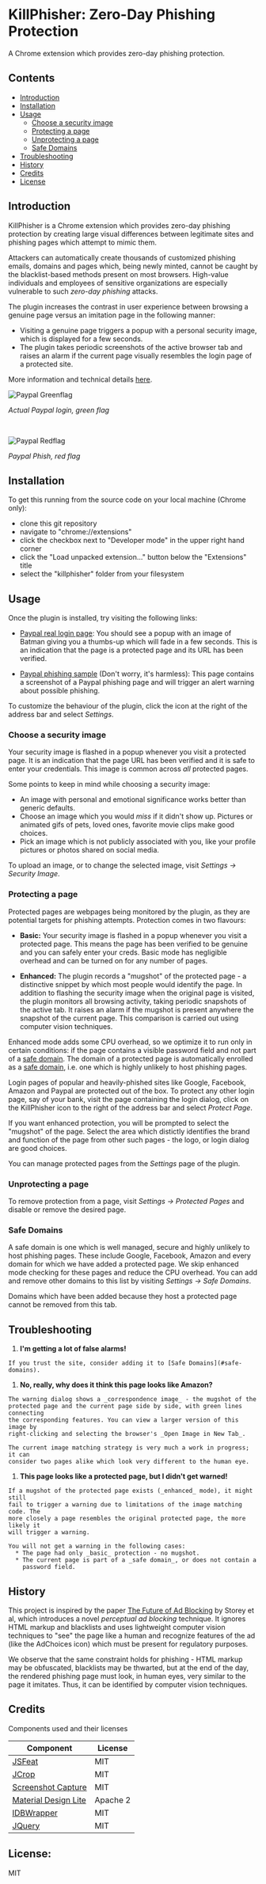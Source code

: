 # KillPhisher: Zero-Day Phishing Protection

A Chrome extension which provides zero-day phishing protection.

## Contents

- [Introduction](#introduction)
- [Installation](#installation)
- [Usage](#usage)
    - [Choose a security image](#choose-a-security-image)
    - [Protecting a page](#protecting-a-page)
    - [Unprotecting a page](#unprotecting-a-page)
    - [Safe Domains](#safe-domains)
- [Troubleshooting](#troubleshooting)
- [History](#history)
- [Credits](#credits)
- [License](#license)

## Introduction

KillPhisher is a Chrome extension which provides zero-day phishing protection
by creating large visual differences between legitimate sites and phishing
pages which attempt to mimic them.

Attackers can automatically create thousands of customized phishing emails,
domains and pages which, being newly minted, cannot be caught by the
blacklist-based methods present on most browsers. High-value individuals and
employees of sensitive organizations are especially vulnerable to such
_zero-day phishing_ attacks.

The plugin increases the contrast in user experience between browsing a genuine
page versus an imitation page in the following manner:

  * Visiting a genuine page triggers a popup with a personal security image,
    which is displayed for a few seconds.
  * The plugin takes periodic screenshots of the active browser tab and raises
    an alarm if the current page visually resembles the login page of a
    protected site.

More information and technical details [here](rationale.md).

![Paypal Greenflag]

*Actual Paypal login, green flag*

<br>

![Paypal Redflag]

*Paypal Phish, red flag*

## Installation

To get this running from the source code on your local machine (Chrome only):

- clone this git repository
- navigate to "chrome://extensions"
- click the checkbox next to "Developer mode" in the upper right hand corner
- click the "Load unpacked extension..." button below the "Extensions" title
- select the "killphisher" folder from your filesystem

## Usage

Once the plugin is installed, try visiting the following links:

- [Paypal real login page](https://www.paypal.com/signin):
  You should see a popup with an image of Batman giving you a thumbs-up
  which will fade in a few seconds. This is an indication that the page is
  a protected page and its URL has been verified.

- [Paypal phishing sample](http://www.phishtank.com/phish_detail.php?phish_id=5123590)
  (Don't worry, it's harmless): This page contains a screenshot of a Paypal phishing page
  and will trigger an alert warning about possible phishing.

To customize the behaviour of the plugin, click the icon at the right of the address bar
and select *Settings*.

### Choose a security image

Your security image is flashed in a popup whenever you visit a protected page.
It is an indication that the page URL has been verified and it is safe to enter
your credentials. This image is common across _all_ protected pages.

Some points to keep in mind while choosing a security image:

- An image with personal and emotional significance works better than generic
  defaults.
- Choose an image which you would _miss_ if it didn't show up. Pictures or animated gifs of pets,
  loved ones, favorite movie clips make good choices.
- Pick an image which is not publicly associated with you, like your profile pictures or photos
  shared on social media.

To upload an image, or to change the selected image, visit _Settings &rarr; Security Image_.

### Protecting a page

Protected pages are webpages being monitored by the plugin, as they are potential
targets for phishing attempts. Protection comes in two flavours:

  * **Basic:** Your security image is flashed in a popup whenever you visit a
    protected page. This means the page has been verified to be genuine and you
    can safely enter your creds. Basic mode has negligible overhead and can be
    turned on for any number of pages.

  * **Enhanced:** The plugin records a "mugshot" of the protected page - a
    distinctive snippet by which most people would identify the page. In
    addition to flashing the security image when the original page is visited,
    the plugin monitors all browsing activity, taking periodic snapshots of the
    active tab. It raises an alarm if the mugshot is present anywhere the
    snapshot of the current page. This comparison is carried out using computer
    vision techniques.

Enhanced mode adds some CPU overhead, so we optimize it to run only in certain
conditions: if the page contains a visible password field and not part of a
[safe domain](#safe-domains). The domain of a protected page is automatically
enrolled as a [safe domain](#safe-domains), i.e. one which is highly unlikely to
host phishing pages.

Login pages of popular and heavily-phished sites like Google, Facebook, Amazon
and Paypal are protected out of the box. To protect any other login page, say
of your bank, visit the page containing the login dialog, click on the
KillPhisher icon to the right of the address bar and select _Protect Page_.

If you want enhanced protection, you will be prompted to select the "mugshot"
of the page. Select the area which distictly identifies the brand and function
of the page from other such pages - the logo, or login dialog are good choices.

You can manage protected pages from the _Settings_ page of the plugin.

### Unprotecting a page

To remove protection from a page, visit _Settings &rarr; Protected Pages_ and
disable or remove the desired page.

### Safe Domains

A safe domain is one which is well managed, secure and highly unlikely to host
phishing pages. These include Google, Facebook, Amazon and every domain for
which we have added a protected page. We skip enhanced mode checking for these
pages and reduce the CPU overhead. You can add and remove other domains to this
list by visiting _Settings &rarr; Safe Domains_.

Domains which have been added because they host a protected page cannot be
removed from this tab.

## Troubleshooting

  1. **I'm getting a lot of false alarms!**

    If you trust the site, consider adding it to [Safe Domains](#safe-domains).

  1. **No, really, why does it think this page looks like Amazon?**

    The warning dialog shows a _correspondence image_ - the mugshot of the
    protected page and the current page side by side, with green lines connecting
    the corresponding features. You can view a larger version of this image by
    right-clicking and selecting the browser's _Open Image in New Tab_.

    The current image matching strategy is very much a work in progress; it can
    consider two pages alike which look very different to the human eye.

  1. **This page looks like a protected page, but I didn't get warned!**

    If a mugshot of the protected page exists (_enhanced_ mode), it might still
    fail to trigger a warning due to limitations of the image matching code. The
    more closely a page resembles the original protected page, the more likely it
    will trigger a warning.

    You will not get a warning in the following cases:
      * The page had only _basic_ protection - no mugshot.
      * The current page is part of a _safe domain_, or does not contain a
        password field.

## History

This project is inspired by the paper [The Future of Ad Blocking][foab] by
Storey et al, which introduces a novel _perceptual ad blocking_ technique. It
ignores HTML markup and blacklists and uses lightweight computer vision
techniques to "see" the page like a human and recognize features of the ad
(like the AdChoices icon) which must be present for regulatory purposes.

We observe that the same constraint holds for phishing - HTML markup may be
obfuscated, blacklists may be thwarted, but at the end of the day, the rendered
phishing page must look, in human eyes, very similar to the page it imitates.
Thus, it can be identified by computer vision techniques.

## Credits

Components used and their licenses

|Component  |License    | 
| --------- | --------- |
| [JSFeat](https://github.com/inspirit/jsfeat) | MIT | 
| [JCrop](https://github.com/tapmodo/Jcrop) | MIT |
| [Screenshot Capture](https://github.com/simov/screenshot-capture) | MIT |
| [Material Design Lite](https://github.com/google/material-design-lite) | Apache 2 |
| [IDBWrapper](https://github.com/jensarps/IDBWrapper) | MIT |
| [JQuery](https://jquery.com) | MIT |

## License:

MIT

[Paypal Greenflag]: ../doc/img/paypal-greenflag.gif
[Paypal Redflag]: ../doc/img/paypal-redflag.gif
[foab]: https://arxiv.org/abs/1705.08568
